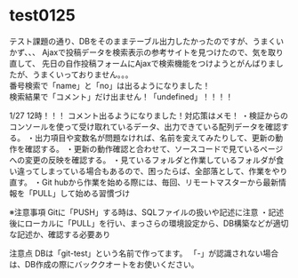 # test0125
テスト課題の通り、DBをそのままテーブル出力したかったのですが、うまくいかず、、、
Ajaxで投稿データを検索表示の参考サイトを見つけたので、気を取り直して、
先日の自作投稿フォームにAjaxで検索機能をつけようとがんばりましたが、うまくいっておりません。。。
<br>
番号検索で「name」と「no」は出るようになりました！
<br>
検索結果で「コメント」だけ出ません！「undefined」！！！！

1/27 12時！！！
コメント出るようになりました！対応策はメモ！
・検証からのコンソールを使って受け取れているデータ、出力できている配列データを確認する。
・出力項目や変数名が問題なければ、名前を変えてみたりして、更新の動作を確認する。
・更新の動作確認と合わせて、ソースコードで見ているページへの変更の反映を確認する。
・見ているフォルダと作業しているフォルダが食い違ってしまっている場合もあるので、困ったらば、全部落として、作業をやり直す。
・Git hubから作業を始める際には、毎回、リモートマスターから最新情報を「PULL」して始める習慣づけ

※注意事項
Gitに「PUSH」する時は、SQLファイルの扱いや記述に注意
・記述後にローカルに「PULL」を行い、まっさらの環境設定から、DB構築などが適切な記述か、確認する必要あり

注意点
DBは「git-test」という名前で作ってます。
「-」が認識されない場合は、DB作成の際にバッククオートをお使いください。
